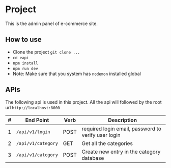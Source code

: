 # Project

This is the admin panel of e-commerce site.

## How to use

- Clone the project `git clone ...`
- `cd eapi`
- `npm install`
- `npm run dev`
- Note: Make sure that you system has `nodemon` installed global

## APIs

The following api is used in this project. All the api will followed by the root url `http://localhost:8000`

| #   | End Point          | Verb | Description                                         |
| --- | ------------------ | ---- | --------------------------------------------------- |
| 1   | `/api/v1/login`    | POST | required login email, password to verify user login |
| 2   | `/api/v1/category` | GET  | Get all the categories                              |
| 3   | `/api/v1/category` | POST | Create new entry in the category database           |
